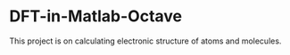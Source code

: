 # DFT-in-Matlab-Octave
This project is on calculating electronic structure of atoms and molecules. 

